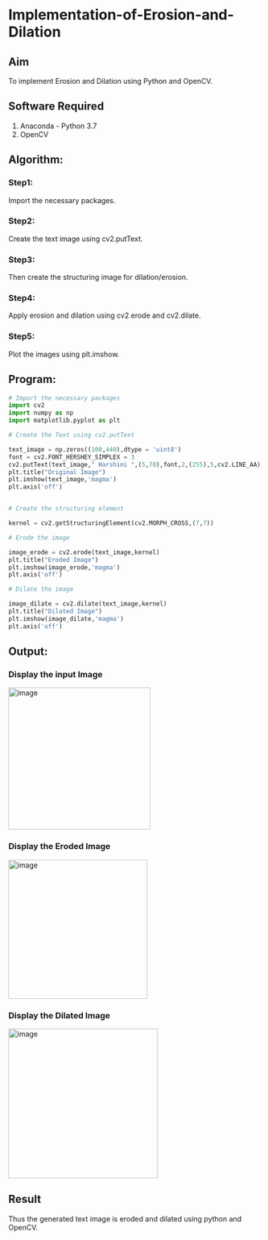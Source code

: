 # Implementation-of-Erosion-and-Dilation
## Aim
To implement Erosion and Dilation using Python and OpenCV.
## Software Required
1. Anaconda - Python 3.7
2. OpenCV
## Algorithm:
### Step1:
Import the necessary packages.

### Step2:
Create the text image using cv2.putText.

### Step3:
Then create the structuring image for dilation/erosion.

### Step4:
Apply erosion and dilation using cv2.erode and cv2.dilate.

### Step5:
Plot the images using plt.imshow.
 
## Program:

``` Python
# Import the necessary packages
import cv2
import numpy as np
import matplotlib.pyplot as plt

# Create the Text using cv2.putText

text_image = np.zeros((100,440),dtype = 'uint8')
font = cv2.FONT_HERSHEY_SIMPLEX = 3
cv2.putText(text_image," Harshini ",(5,70),font,2,(255),5,cv2.LINE_AA)
plt.title("Original Image")
plt.imshow(text_image,'magma')
plt.axis('off')


# Create the structuring element

kernel = cv2.getStructuringElement(cv2.MORPH_CROSS,(7,7))

# Erode the image

image_erode = cv2.erode(text_image,kernel)
plt.title("Eroded Image")
plt.imshow(image_erode,'magma')
plt.axis('off')

# Dilate the image

image_dilate = cv2.dilate(text_image,kernel)
plt.title("Dilated Image")
plt.imshow(image_dilate,'magma')
plt.axis('off')
```
## Output:

### Display the input Image
<img width="282" alt="image" src="https://user-images.githubusercontent.com/75235554/170839709-1ac3f425-6f4e-4f54-93e6-cfc2530350d0.png">

### Display the Eroded Image
<img width="276" alt="image" src="https://user-images.githubusercontent.com/75235554/170839729-ed6bbeb8-6d59-4730-842e-62a20883ce4d.png">

### Display the Dilated Image
<img width="297" alt="image" src="https://user-images.githubusercontent.com/75235554/170839736-0566b078-9888-4b50-9b6d-aa940aeb2af6.png">

## Result
Thus the generated text image is eroded and dilated using python and OpenCV.
